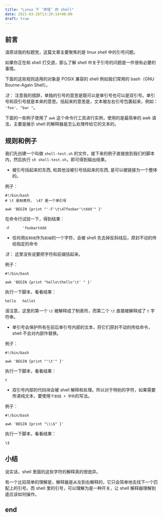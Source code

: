 ```yaml
---
title: "Linux 下 ‘奇怪’ 的 shell"
date: 2021-03-26T13:29:14+08:00
draft: true
---
```



## 前言

请原谅我的标题党，这篇文章主要聚焦的是 linux shell 中的引号问题。

如果你正在和 shell 打交道，那么了解 shell 中关于引号的问题是一件很有必要的事情。

下面的这些规则适用的对象是 POSIX 兼容的 shell 例如我们常用的 bash（GNU Bourne-Again Shell）。

*注*： 注意我的措辞，单独的引号的意思是既可以是单引号也可以是双引号。单引号和双引号就是本来的意思。括起来的意思是，文本被左右引号包裹起来，例如： `'foo', "bar "`。

下面的一些例子使用了 `awk` 这个命令行工具进行实例，使用的是最简单的 awk 语法，主要是展示 shell 的解释器是怎么处理传给它的文本的。

## 规则和例子

我们先创建一个叫做 `shell-test.sh` 的文件，接下来的例子直接放到我们的脚本内，然后执行 `sh shell-test.sh`，即可得到输出结果。

* 被引号括起来的东西, 和其他没被引号括起来的东西, 是可以被链接为一个整体的。

例子：

``` shell
#!/bin/bash
# \t 是制表符， \47 是一个单引号

awk 'BEGIN {print "'-F'\t\47foobar'\tddd'" }'
```

在命令行试验一下，得到结果：

``` shell
-F      'foobartddd
```

* 任何用`反斜线`作为`前缀`的一个字符，会被 shell 先去掉反斜线后，原封不动的传给指定的命令

*注*： 这里没有说要把字符和前缀括起来。

例子：

``` shell
#!/bin/bash

awk 'BEGIN {print "hello\thello'\t' " }'
```

执行一下脚本，看看结果：

``` shell
hello   hellot
```
请注意，这里的第一个 `\t` 被解释成了制表符，而第二个  `\t` 直接被解释成了 `t` 字符串。

* 单引号会保护所有在前后单引号内部的文本，将它们原封不动的传给命令，shell 不会对内部作替换。

例子：

``` shell
#!/bin/bash

awk 'BEGIN {print "'\t'" }'
```

执行一下脚本，看看结果：

``` shell
t
```

* 双引号内部的代码块会被 shell 解释和处理。所以对于特别的字符，如果需要传递纯文本，要使用`下划线 + 字符`的写法。

例子：

``` shell
#!/bin/bash

awk 'BEGIN {print "\\\$" }'
```

执行一下脚本，看看结果：

``` shell
\$
```

## 小结

说实话，shell 里面的这些字符的解释真的很诡异。

有一个比较简单的理解是，解释器是从左到右解释的，它只会简单地去找下一个匹配上的引号。而 shell 里的引号，可以理解为是一种开关，让 shell 解释器理解到底应该如何操作。

## end
